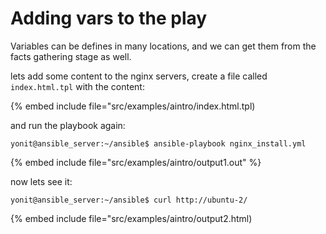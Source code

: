 # Adding vars to the play


Variables can be defines in many locations, and we can get them from the facts gathering stage as well.

lets add some content to the nginx servers, create a file called `index.html.tpl` with the content:

{% embed include file="src/examples/aintro/index.html.tpl)

and run the playbook again:

```
yonit@ansible_server:~/ansible$ ansible-playbook nginx_install.yml
```

{% embed include file="src/examples/aintro/output1.out" %}

now lets see it:

```
yonit@ansible_server:~/ansible$ curl http://ubuntu-2/
```
{% embed include file="src/examples/aintro/output2.html)


